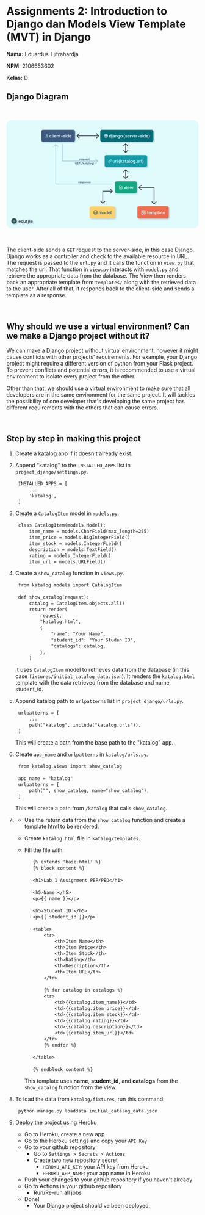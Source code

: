 # Assignments 2: Introduction to Django dan Models View Template (MVT) in Django

**Nama:** Eduardus Tjitrahardja

**NPM:** 2106653602

**Kelas:** D

## Django Diagram
<br/>

![diagram](/images/diagram.png)

<br/>

The client-side sends a `GET` request to the server-side, in this case Django. Django works as a controller and check to the available resource in URL. The request is passed to the `url.py` and it calls the function in `view.py` that matches the url. That function in `view.py` interacts with `model.py` and retrieve the appropriate data from the database. The View then renders back an appropriate template from `templates/` along with the retrieved data to the user. After all of that, it responds back to the client-side and sends a template as a response.

<br/>

## Why should we use a virtual environment? Can we make a Django project without it?

We can make a Django project without virtual environment, however it might cause conflicts with other projects' requirements. For example, your Django project might require a different version of python from your Flask project. To prevent conflicts and potential errors, it is recommended to use a virtual environment to isolate every project from the other.

Other than that, we should use a virtual environment to make sure that all developers are in the same environment for the same project. It will tackles the possibility of one developer that's developing the same project has different requirements with the others that can cause errors.

<br/>

## Step by step in making this project
1. Create a katalog app if it doesn't already exist.
2. Append "katalog" to the `INSTALLED_APPS` list in `project_django/settings.py`.

        INSTALLED_APPS = [
            ...
            'katalog',
        ]

3. Create a `CatalogItem` model in `models.py`.

        class CatalogItem(models.Model):
            item_name = models.CharField(max_length=255)
            item_price = models.BigIntegerField()
            item_stock = models.IntegerField()
            description = models.TextField()
            rating = models.IntegerField()
            item_url = models.URLField()

4. Create a `show_catalog` function in `views.py`.

        from katalog.models import CatalogItem

        def show_catalog(request):
            catalog = CatalogItem.objects.all()
            return render(
                request,
                "katalog.html",
                {
                    "name": "Your Name",
                    "student_id": "Your Studen ID",
                    "catalogs": catalog,
                },
            )

    It uses `CatalogItem` model to retrieves data from the database (in this case `fixtures/initial_catalog_data.json`). It renders the `katalog.html` template with the data retrieved from the database and name, student_id.

5. Append katalog path to `urlpatterns` list in `project_django/urls.py`.

        urlpatterns = [
            ...
            path("katalog", include("katalog.urls")),
        ]

    This will create a path from the base path to the "katalog" app.

6. Create `app_name` and `urlpatterns` in `katalog/urls.py`.

        from katalog.views import show_catalog

        app_name = "katalog"
        urlpatterns = [
            path("", show_catalog, name="show_catalog"),
        ]

    This will create a path from `/katalog` that calls `show_catalog`.

7. 
   - Use the return data from the `show_catalog` function and create a template html to be rendered.
   - Create `katalog.html` file in `katalog/templates`.
   - Fill the file with:
  
            {% extends 'base.html' %}
            {% block content %}

            <h1>Lab 1 Assignment PBP/PBD</h1>

            <h5>Name:</h5>
            <p>{{ name }}</p>

            <h5>Student ID:</h5>
            <p>{{ student_id }}</p>

            <table>
                <tr>
                    <th>Item Name</th>
                    <th>Item Price</th>
                    <th>Item Stock</th>
                    <th>Rating</th>
                    <th>Description</th>
                    <th>Item URL</th>
                </tr>

                {% for catalog in catalogs %}
                <tr>
                    <td>{{catalog.item_name}}</td>
                    <td>{{catalog.item_price}}</td>
                    <td>{{catalog.item_stock}}</td>
                    <td>{{catalog.rating}}</td>
                    <td>{{catalog.description}}</td>
                    <td>{{catalog.item_url}}</td>
                </tr>
                {% endfor %}

            </table>

            {% endblock content %}

        This template uses **name**, **student_id**, and **catalogs** from the `show_catalog` function from the view.

8. To load the data from `katalog/fixtures`, run this command:

        python manage.py loaddata initial_catalog_data.json

9. Deploy the project using Heroku
    - Go to Heroku, create a new app
    - Go to the Heroku settings and copy your `API Key`
    - Go to your github repository
      - Go to `Settings > Secrets > Actions`
      - Create two new repository secret
        - `HEROKU_API_KEY`: your API key from Heroku
        - `HEROKU_APP_NAME`: your app name in Heroku
    - Push your changes to your github repository if you haven't already
    - Go to Actions in your github repository
      - Run/Re-run all jobs
    - Done!
      - Your Django project should've been deployed.